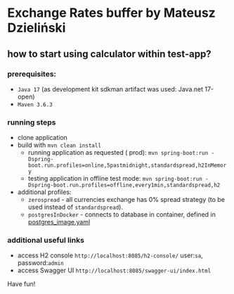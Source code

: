 # Exchange Rates buffer by Mateusz Dzieliński

## how to start using calculator within test-app?

### prerequisites:

- `Java 17` (as development kit sdkman artifact was used: Java.net 17-open)
- `Maven 3.6.3`

### running steps

- clone application
- build with `mvn clean install`
    - running application as requested (
      prod): `mvn spring-boot:run -Dspring-boot.run.profiles=online,5pastmidnight,standardspread,h2InMemory`
    - testing application in offline test
      mode: `mvn spring-boot:run -Dspring-boot.run.profiles=offline,every1min,standardspread,h2`
- additional profiles:
    - `zerospread` - all currencies exchange has 0% spread strategy (to be used instead of `standardspread`).
    - `postgresInDocker` - connects to database in container, defined in [postgres_image.yaml](./src/main/docker/postgres_image.yaml)


### additional useful links

- access H2 console `http://localhost:8085/h2-console/` user:`sa`, password:`admin`
- access Swagger UI `http://localhost:8085/swagger-ui/index.html`

Have fun!
